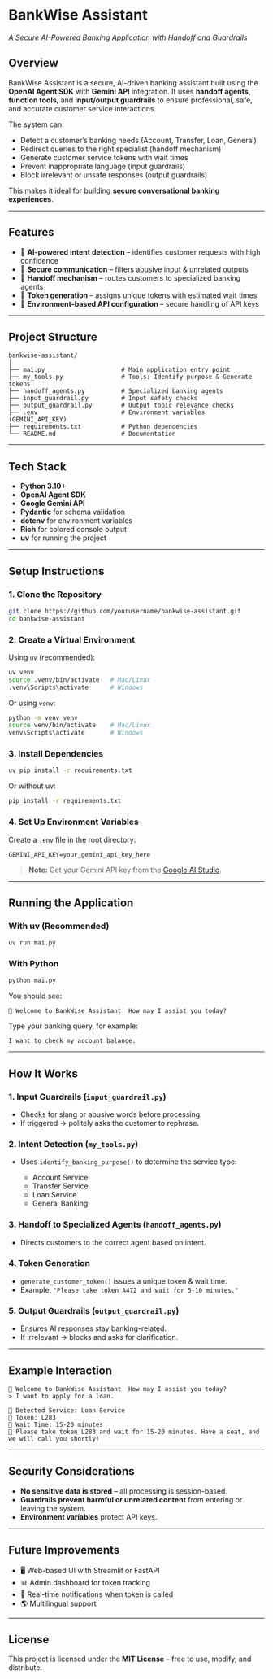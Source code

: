 
# **BankWise Assistant**

*A Secure AI-Powered Banking Application with Handoff and Guardrails*

## **Overview**

BankWise Assistant is a secure, AI-driven banking assistant built using the **OpenAI Agent SDK** with **Gemini API** integration.
It uses **handoff agents**, **function tools**, and **input/output guardrails** to ensure professional, safe, and accurate customer service interactions.

The system can:

* Detect a customer’s banking needs (Account, Transfer, Loan, General)
* Redirect queries to the right specialist (handoff mechanism)
* Generate customer service tokens with wait times
* Prevent inappropriate language (input guardrails)
* Block irrelevant or unsafe responses (output guardrails)

This makes it ideal for building **secure conversational banking experiences**.

---

## **Features**

* 🔹 **AI-powered intent detection** – identifies customer requests with high confidence
* 🔹 **Secure communication** – filters abusive input & unrelated outputs
* 🔹 **Handoff mechanism** – routes customers to specialized banking agents
* 🔹 **Token generation** – assigns unique tokens with estimated wait times
* 🔹 **Environment-based API configuration** – secure handling of API keys

---

## **Project Structure**

```
bankwise-assistant/
│
├── mai.py                     # Main application entry point
├── my_tools.py                # Tools: Identify purpose & Generate tokens
├── handoff_agents.py          # Specialized banking agents
├── input_guardrail.py         # Input safety checks
├── output_guardrail.py        # Output topic relevance checks
├── .env                       # Environment variables (GEMINI_API_KEY)
├── requirements.txt           # Python dependencies
└── README.md                  # Documentation
```

---

## **Tech Stack**

* **Python 3.10+**
* **OpenAI Agent SDK**
* **Google Gemini API**
* **Pydantic** for schema validation
* **dotenv** for environment variables
* **Rich** for colored console output
* **uv** for running the project

---

## **Setup Instructions**

### **1. Clone the Repository**

```bash
git clone https://github.com/yourusername/bankwise-assistant.git
cd bankwise-assistant
```

### **2. Create a Virtual Environment**

Using `uv` (recommended):

```bash
uv venv
source .venv/bin/activate   # Mac/Linux
.venv\Scripts\activate      # Windows
```

Or using `venv`:

```bash
python -m venv venv
source venv/bin/activate    # Mac/Linux
venv\Scripts\activate       # Windows
```

### **3. Install Dependencies**

```bash
uv pip install -r requirements.txt
```

Or without uv:

```bash
pip install -r requirements.txt
```

### **4. Set Up Environment Variables**

Create a `.env` file in the root directory:

```env
GEMINI_API_KEY=your_gemini_api_key_here
```

> **Note:** Get your Gemini API key from the [Google AI Studio](https://makersuite.google.com/).

---

## **Running the Application**

### **With uv (Recommended)**

```bash
uv run mai.py
```

### **With Python**

```bash
python mai.py
```

You should see:

```
💼 Welcome to BankWise Assistant. How may I assist you today?
```

Type your banking query, for example:

```
I want to check my account balance.
```

---

## **How It Works**

### **1. Input Guardrails** (`input_guardrail.py`)

* Checks for slang or abusive words before processing.
* If triggered → politely asks the customer to rephrase.

### **2. Intent Detection** (`my_tools.py`)

* Uses `identify_banking_purpose()` to determine the service type:

  * Account Service
  * Transfer Service
  * Loan Service
  * General Banking

### **3. Handoff to Specialized Agents** (`handoff_agents.py`)

* Directs customers to the correct agent based on intent.

### **4. Token Generation**

* `generate_customer_token()` issues a unique token & wait time.
* Example: `"Please take token A472 and wait for 5-10 minutes."`

### **5. Output Guardrails** (`output_guardrail.py`)

* Ensures AI responses stay banking-related.
* If irrelevant → blocks and asks for clarification.

---

## **Example Interaction**

```
💼 Welcome to BankWise Assistant. How may I assist you today?
> I want to apply for a loan.

🔹 Detected Service: Loan Service
🔹 Token: L283
🔹 Wait Time: 15-20 minutes
💬 Please take token L283 and wait for 15-20 minutes. Have a seat, and we will call you shortly!
```

---

## **Security Considerations**

* **No sensitive data is stored** – all processing is session-based.
* **Guardrails prevent harmful or unrelated content** from entering or leaving the system.
* **Environment variables** protect API keys.

---

## **Future Improvements**

* 🖥 Web-based UI with Streamlit or FastAPI
* 📊 Admin dashboard for token tracking
* 🔔 Real-time notifications when token is called
* 🌎 Multilingual support

---

## **License**

This project is licensed under the **MIT License** – free to use, modify, and distribute.




